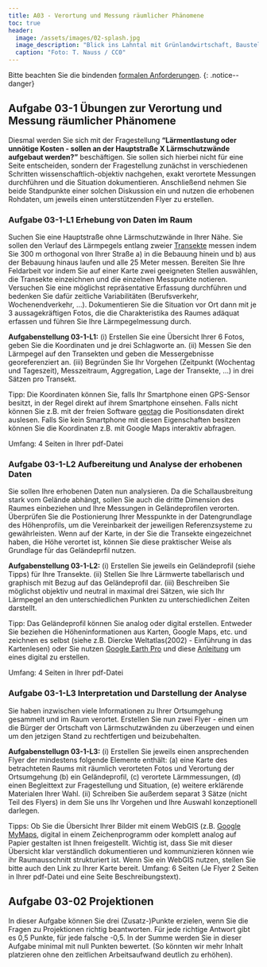 ```yaml
---
title: A03 - Verortung und Messung räumlicher Phänomene
toc: true
header:
  image: /assets/images/02-splash.jpg
  image_description: "Blick ins Lahntal mit Grünlandwirtschaft, Baustelle für Stromtrassen und Regenbogen."
  caption: "Foto: T. Nauss / CC0"
---
```



Bitte beachten Sie die bindenden [formalen Anforderungen](https://geomoer.github.io/moer-meko//unit00/unit00-03_assignments.html#formale-anforderungen).
{: .notice--danger}


## Aufgabe 03-1 Übungen zur Verortung und Messung räumlicher Phänomene

Diesmal werden Sie sich mit der Fragestellung **“Lärmentlastung oder unnötige Kosten - sollen an der Hauptstraße X Lärmschutzwände aufgebaut werden?”** beschäftigen. Sie sollen sich hierbei nicht für eine Seite entscheiden, sondern der Fragestellung zunächst in verschiedenen Schritten wissenschaftlich-objektiv nachgehen, exakt verortete Messungen durchführen und die Situation dokumentieren. Anschließend nehmen Sie beide Standpunkte einer solchen Diskussion ein und nutzen die erhobenen Rohdaten, um jeweils einen unterstützenden Flyer zu erstellen.

### Aufgabe 03-1-L1 Erhebung von Daten im Raum

Suchen Sie eine Hauptstraße ohne Lärmschutzwände in Ihrer Nähe. Sie sollen den Verlauf des Lärmpegels entlang zweier [Transekte](https://de.wikipedia.org/wiki/Transekt) messen indem Sie 300 m orthogonal von Ihrer Straße a) in die Bebauung hinein und b) aus der Bebauung hinaus laufen und alle 25 Meter messen. Bereiten Sie Ihre Feldarbeit vor indem Sie auf einer Karte zwei geeigneten Stellen auswählen, die Transekte einzeichnen und die einzelnen Messpunkte notieren. Versuchen Sie eine möglichst repräsentative Erfassung durchführen und bedenken Sie dafür zeitliche Variabilitäten (Berufsverkehr, Wochenendverkehr, ...). 
Dokumentieren Sie die Situation vor Ort dann mit je 3 aussagekräftigen Fotos, die die Charakteristika des Raumes adäquat erfassen und führen Sie Ihre Lärmpegelmessung durch. 

**Aufgabenstellung 03-1-L1:** (i) Erstellen Sie eine Übersicht Ihrer 6 Fotos, geben Sie die Koordinaten und je drei Schlagworte an. (ii) Messen Sie den Lärmpegel auf den Transekten und geben die Messergebnisse georeferenziert an. (iii) Begründen Sie Ihr Vorgehen (Zeitpunkt (Wochentag und Tageszeit), Messzeitraum, Aggregation, Lage der Transekte, ...) in drei Sätzen pro Transekt.

Tipp: Die Koordinaten können Sie, falls Ihr Smartphone einen GPS-Sensor besitzt, in der Regel direkt auf ihrem Smartphone einsehen. Falls nicht können Sie z.B. mit der freien Software [geotag](https://www.heise.de/download/product/geotag-54809) die Positionsdaten direkt auslesen. Falls Sie kein Smartphone mit diesen Eigenschaften besitzen können Sie die Koordinaten z.B. mit Google Maps interaktiv abfragen.

Umfang: 4 Seiten in Ihrer pdf-Datei


### Aufgabe 03-1-L2 Aufbereitung und Analyse der erhobenen Daten
Sie sollen Ihre erhobenen Daten nun analysieren. Da die Schallausbreitung stark vom Gelände abhängt, sollen Sie auch die dritte Dimension des Raumes einbeziehen und Ihre Messungen in Geländeprofilen verorten. Überprüfen Sie die Postionierung Ihrer Messpunkte in der Datengrundlage des Höhenprofils, um die Vereinbarkeit der jeweiligen Referenzsysteme zu gewährleisten. Wenn auf der Karte, in der Sie die Transekte eingezeichnet haben, die Höhe verortet ist, können Sie diese praktischer Weise als Grundlage für das Geländeprfil nutzen.

**Aufgabenstellung 03-1-L2:** (i) Erstellen Sie jeweils ein Geländeprofil (siehe Tipps) für Ihre Transekte. (ii) Stellen Sie Ihre Lärmwerte tabellarisch und graphisch mit Bezug auf das Geländeprofil dar. (iii) Beschreiben Sie möglichst objektiv und neutral in maximal drei Sätzen, wie sich Ihr Lärmpegel an den unterschiedlichen Punkten zu unterschiedlichen Zeiten darstellt.

Tipp: Das Geländeprofil können Sie analog oder digital erstellen. Entweder Sie beziehen die Höheninformationen aus Karten, Google Maps, etc. und zeichnen es selbst (siehe z.B. Diercke Weltatlas(2002) - Einführung in das Kartenlesen) oder Sie nutzen [Google Earth Pro](https://www.google.com/earth/versions/#earth-pro) und diese [Anleitung](https://support.google.com/earth/answer/148134?hl=de) um eines digital zu erstellen.

Umfang: 4 Seiten in Ihrer pdf-Datei


### Aufgabe 03-1-L3 Interpretation und Darstellung der Analyse 

Sie haben inzwischen viele Informationen zu Ihrer Ortsumgehung gesammelt und im Raum verortet. Erstellen Sie nun zwei Flyer - einen um die Bürger der Ortschaft von Lärmschutzwänden zu überzeugen und einen um den jetzigen Stand zu rechtfertigen und beizubehalten.

**Aufgabenstellugn 03-1-L3:** (i) Erstellen Sie jeweils einen ansprechenden Flyer der mindestens folgende Elemente enthält: (a) eine Karte des betrachteten Raums mit räumlich verorteten Fotos und Verortung der Ortsumgehung (b) ein Geländeprofil, (c) verortete Lärmmessungen, (d) einen Begleittext zur Fragestellung und Situation, (e) weitere erklärende Materialen Ihrer Wahl. (ii) Schreiben Sie außerdem separat 3 Sätze (nicht Teil des Flyers) in dem Sie uns Ihr Vorgehen und Ihre Auswahl konzeptionell darlegen.

Tipps: Ob Sie die Übersicht Ihrer Bilder mit einem WebGIS (z.B. [Google MyMaps](https://www.google.de/intl/de/maps/about/mymaps), digital in einem Zeichenprogramm oder komplett analog auf Papier gestalten ist Ihnen freigestellt. Wichtig ist, dass Sie mit dieser Übersicht klar verständlich dokumentieren und kommunizieren können wie ihr Raumausschnitt strukturiert ist. Wenn Sie ein WebGIS nutzen, stellen Sie bitte auch den Link zu Ihrer Karte bereit.
Umfang: 6 Seiten (Je Flyer 2 Seiten in Ihrer pdf-Datei und eine Seite Beschreibungstext).


## Aufgabe 03-02 Projektionen
In dieser Aufgabe können Sie drei (Zusatz-)Punkte erzielen, wenn Sie die Fragen zu Projektionen richtig beantworten. Für jede richtige Antwort gibt es 0,5 Punkte, für jede falsche -0,5. In der Summe werden Sie in dieser Aufgabe minimal mit null Punkten bewertet. (So könnten wir mehr Inhalt platzieren ohne den zeitlichen Arbeitsaufwand deutlich zu erhöhen). 
